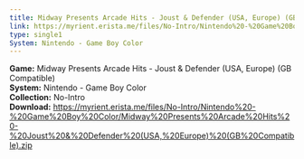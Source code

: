 ```yaml
---
title: Midway Presents Arcade Hits - Joust & Defender (USA, Europe) (GB Compatible)
link: https://myrient.erista.me/files/No-Intro/Nintendo%20-%20Game%20Boy%20Color/Midway%20Presents%20Arcade%20Hits%20-%20Joust%20&%20Defender%20(USA,%20Europe)%20(GB%20Compatible).zip
type: single1
System: Nintendo - Game Boy Color
---
```

<b>Game:</b> Midway Presents Arcade Hits - Joust & Defender (USA, Europe) (GB Compatible)<br>
<b>System:</b> Nintendo - Game Boy Color<br>
<b>Collection:</b> No-Intro<br>
<b>Download:</b> https://myrient.erista.me/files/No-Intro/Nintendo%20-%20Game%20Boy%20Color/Midway%20Presents%20Arcade%20Hits%20-%20Joust%20&%20Defender%20(USA,%20Europe)%20(GB%20Compatible).zip